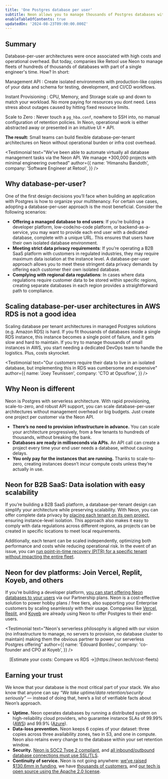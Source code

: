 ```yaml
---
title: 'One Postgres database per user'
subtitle: Neon allows you to manage thousands of Postgres databases without management or cost overhead. Provision databases in milliseconds and manage them effortlessly via APIs.
enableTableOfContents: true
updatedOn: '2024-08-23T09:00:00.000Z'
---
```


<UseCaseContext />

## Summary

Database-per-user architectures were once associated with high costs and operational overhead. But today, companies like Retool use Neon to manage fleets of hundreds of thousands of databases with part of a single engineer's time. How? In short:

<DefinitionList>
Management API
: Create isolated environments with production-like copies of your data and schema for testing, development, and CI/CD workflows.

Instant Provisioning
: CPU, Memory, and Storage scale up and down to match your workload. No more paying for resources you dont need. Less stress about outages caused by hitting fixed resource limits.

Scale to Zero
: Never touch a `pg_hba.conf`, nowhere to SSH into, no manual configuration of retention policies. In Neon, operational work is either abstracted away or presented in an intuitive UI + API.
</DefinitionList>

**The result:** Small teams can build flexible database-per-tenant architectures on Neon without operational burden or infra cost overhead.

<Testimonial
text="We’ve been able to automate virtually all database management tasks via the Neon API. We manage +300,000 projects with minimal engineering overhead"
author={{
  name: 'Himanshu Bandoth',
  company: 'Software Engineer at Retool',
}}
/>

## Why database-per-user?

One of the first design decisions you’ll face when building an application with Postgres is how to organize your multitenancy. For certain use cases, adopting a database-per-user approach is the most beneficial. Consider the following scenarios:

- **Offering a managed database to end users**: If you’re building a developer platform, low-code/no-code platform, or backend-as-a-service, you may want to provide each end user with a dedicated database, complete with a unique URL. This ensures that users have their own isolated database environment.
- **Meeting strict data privacy requirements**: If you’re operating a B2B SaaS platform with customers in regulated industries, they may require maximum data isolation at the instance level. A database-per-user approach allows you to meet these stringent data privacy demands by offering each customer their own isolated database.
- **Complying with regional data regulations**: In cases where data regulations require customer data to be stored within specific regions, creating separate databases in each region provides a straightforward path to compliance.

## Scaling database-per-user architectures in AWS RDS is not a good idea

Scaling database per tenant architectures in managed Postgres solutions (e.g. Amazon RDS) is hard. If you fit thousands of databases inside a single RDS instance, this instance becomes a single point of failure, and it gets slow and hard to maintain. If you try to manage thousands of small instances in AWS, you start needing a dedicated DevOps team to handle the logistics. Plus, costs skyrocket.

<Testimonial
text="Our customers require their data to live in an isolated database, but implementing this in RDS was cumbersome and expensive"
author={{
  name: 'Joey Teunissen',
  company: 'CTO at Opusflow',
}}
/>

## Why Neon is different

Neon is Postgres with serverless architecture. With rapid provisioning, scale-to-zero, and robust API support, you can scale database-per-user architectures without management overhead or big budgets. Just create one project per customer via the Neon API.

- **There’s no need to provision infrastructure in advance.** You can scale your architecture progressively, from a few tenants to hundreds of thousands, without breaking the bank.
- **Databases are ready in milliseconds via APIs.** An API call can create a project every time your end user needs a database, without causing delays.
- **You only pay for the instances that are running.** Thanks to scale-to-zero, creating instances doesn’t incur compute costs unless they’re actually in use.

## Neon for B2B SaaS: Data isolation with easy scalability

If you’re building a B2B SaaS platform, a database-per-tenant design can simplify your architecture while preserving scalability. With Neon, you can offer complete data privacy by [placing each tenant on its own project](https://neon.tech/docs/manage/overview), ensuring instance-level isolation. This approach also makes it easy to comply with data regulations across different regions, as projects can be created in specific locations to meet local requirements.

Additionally, each tenant can be scaled independently, optimizing both performance and costs while reducing operational risk. In the event of an issue, you can [run point-in-time recovery (PITR) for a specific tenant without impacting the entire fleet](https://neon.tech/docs/guides/branch-restore).

## Neon for dev platforms: Join Vercel, Replit, Koyeb, and others

If you’re building a developer platform, [you can start offering Neon databases to your users](https://neon.tech/partners) via our Partnership plans. Neon is a cost-effective solution to power hobby plans / free tiers, also supporting your Enterprise customers by scaling seamlessly with their usage. Companies like [Vercel](https://neon.tech/blog/neon-postgres-on-vercel), [Replit](https://neon.tech/blog/neon-replit-integration), and [Koyeb](https://www.koyeb.com/blog/serverless-postgres-public-preview) are already using Neon to offer Postgres to their end-users.

<Testimonial
text="Neon's serverless philosophy is aligned with our vision (no infrastructure to manage, no servers to provision, no database cluster to maintain) making them the obvious partner to power our serverless Postgres offering"
author={{
  name: 'Édouard Bonlieu',
  company: 'co-founder and CPO at Koyeb',
}}
/>

<div align="center">
[Estimate your costs: Compare vs RDS →](https://neon.tech/cost-fleets)
</div>

## Earning your trust

We know that your database is the most critical part of your stack. We also know that anyone can say _“We take uptime/data retention/security seriously”_ — instead of doing that, here’s a list of verifiable facts about Neon’s approach.

- **Uptime.** Neon operates databases by running a distributed system on high-reliability cloud providers, who guarantee instance SLAs of 99.99% ([AWS](https://aws.amazon.com/compute/sla/)) and 99.9% ([Azure](https://azure.microsoft.com/files/Features/Reliability/AzureResiliencyInfographic.pdf)).
- **Data-loss prevention.** Neon keeps 6 copies of your dataset: three copies across three availability zones, two in S3, and one in compute. Neon also retains every change to the database within your set retention window.
- **Security.** [Neon is SOC2 Type 2 compliant](https://neon.tech/docs/security/security-overview#soc-2-compliance), and [all inbound/outbound database connections must use SSL/TLS](https://neon.tech/docs/security/security-overview#data-at-rest-encryption).
- **Continuity of service.** Neon is not going anywhere: [we’ve raised $130.6mm in funding](https://techcrunch.com/2024/08/07/database-startup-neon-nabs-a-microsoft-investment/), we have [thousands of customers](https://neon.tech/case-studies), and [our tech is open source using the Apache 2.0 license](https://github.com/neondatabase/neon/blob/main/LICENSE).

<CTA text="Have any questions or need more&nbsp;information?" buttonText="Reach out to us" buttonUrl="/contact-sales" />
